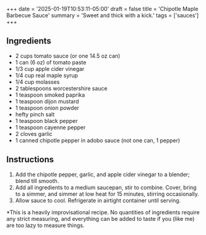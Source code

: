 +++
date = '2025-01-19T10:53:11-05:00'
draft = false
title = 'Chipotle Maple Barbecue Sauce'
summary = 'Sweet and thick with a kick.'
tags = ['sauces']
+++

## Ingredients
- 2 cups tomato sauce (or one 14.5 oz can)
- 1 can (6 oz) of tomato paste
- 1/3 cup apple cider vinegar
- 1/4 cup real maple syrup
- 1/4 cup molasses
- 2 tablespoons worcestershire sauce
- 1 teaspoon smoked paprika
- 1 teaspoon dijon mustard
- 1 teaspoon onion powder
- hefty pinch salt
- 1 teaspoon black pepper
- 1 teaspoon cayenne pepper
- 2 cloves garlic
- 1 canned chipotle pepper in adobo sauce (not one can, 1 pepper)

## Instructions

1. Add the chipotle pepper, garlic, and apple cider vinegar to a blender; blend till smooth.
2. Add all ingredients to a medium saucepan, stir to combine. Cover, bring to a simmer, and simmer at low heat for 15 minutes, stirring occasionally.
3. Allow sauce to cool. Refrigerate in airtight container until serving.

\*This is a heavily improvisational recipe. No quantities of ingredients require any strict measuring, and everything can be added to taste if you (like me) are too lazy to measure things.
